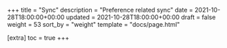 +++
title = "Sync"
description = "Preference related sync"
date = 2021-10-28T18:00:00+00:00
updated = 2021-10-28T18:00:00+00:00
draft = false
weight = 53
sort_by = "weight"
template = "docs/page.html"

[extra]
toc = true
+++
